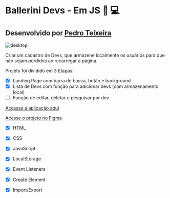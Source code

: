 # Ballerini Devs - Em JS 🖖 💻
## Desenvolvido por [Pedro Teixeira](https://www.linkedin.com/in/preisteixeira/)

![desktop](https://media.discordapp.net/attachments/942807001799491584/943519789639413831/unknown.png?width=1025&height=470)

Criar um cadastro de Devs, que armazene localmente os usuários para que não sejam perdidos ao recarregar a página.

Projeto foi dividido em 3 Etapas:

- [x] Landing Page com barra de busca, botão e background
- [x]  Lista de Devs com função para adicionar devs (com armazenamento local)
- [ ]  Função de editar, deletar e pesquisar por dev

[Acessse a aplicação aqui](https://boca3l.github.io/balle-devs-NoReact/)

[Acesse o projeto no Figma](https://www.figma.com/file/FX14O2BvLp8UEbXrSkdcUc/Ballerini-Devs?node-id=0%3A1)

- [x] HTML
- [x] CSS

- [x] JavaScript
- [x] LocalStorage
- [x] Event Listeners
- [x] Create Element
- [x] Import/Export


